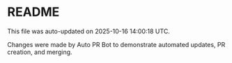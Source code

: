 # README

This file was auto-updated on 2025-10-16 14:00:18 UTC.

Changes were made by Auto PR Bot to demonstrate automated updates, PR creation, and merging.
